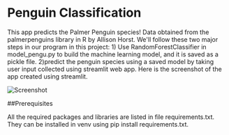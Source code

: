 # Penguin Classification
This app predicts the Palmer Penguin species! Data obtained from the palmerpenguins library in R by Allison Horst.
We'll follow these two major steps in our program in this project: 1) Use RandomForestClassifier in model_pengu.py to build the machine learning model, 
and it is saved as a pickle file. 2)predict the penguin species using a saved model by taking user input collected using streamlit web app.
Here is the screenshot of the app created using streamlit.

![Screenshot](https://user-images.githubusercontent.com/83027416/158940897-14255abd-2853-41e0-9283-e2ce490101e2.jpg)





##Prerequisites 

All the required packages and libraries are listed in file requirements.txt. They can be installed in venv using pip install requirements.txt.

